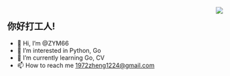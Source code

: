 <img align="right" src="https://github-readme-stats.vercel.app/api?username=ZYM66&show_icons=true&icon_color=CE1D2D&text_color=718096&bg_color=ffffff&hide_title=true" />

## 你好打工人!
- 👋 Hi, I’m @ZYM66
- 👀 I’m interested in Python, Go
- 🌱 I’m currently learning Go, CV
- 📫 How to reach me 1972zheng1224@gmail.com
<!---
ZYM66/ZYM66 is a ✨ special ✨ repository because its `README.md` (this file) appears on your GitHub profile.
You can click the Preview link to take a look at your changes.
--->
